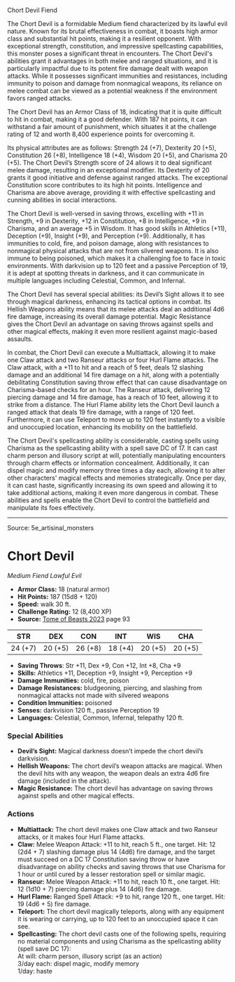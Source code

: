 <MonsterName/>Chort Devil</MonsterName>
<CreatureType/>Fiend</CreatureType>

<summary>The Chort Devil is a formidable Medium fiend characterized by its lawful evil nature. Known for its brutal effectiveness in combat, it boasts high armor class and substantial hit points, making it a resilient opponent. With exceptional strength, constitution, and impressive spellcasting capabilities, this monster poses a significant threat in encounters. The Chort Devil's abilities grant it advantages in both melee and ranged situations, and it is particularly impactful due to its potent fire damage dealt with weapon attacks. While it possesses significant immunities and resistances, including immunity to poison and damage from nonmagical weapons, its reliance on melee combat can be viewed as a potential weakness if the environment favors ranged attacks.</summary>

<detail>

The Chort Devil has an Armor Class of 18, indicating that it is quite difficult to hit in combat, making it a good defender. With 187 hit points, it can withstand a fair amount of punishment, which situates it at the challenge rating of 12 and worth 8,400 experience points for overcoming it. 

Its physical attributes are as follows: Strength 24 (+7), Dexterity 20 (+5), Constitution 26 (+8), Intelligence 18 (+4), Wisdom 20 (+5), and Charisma 20 (+5). The Chort Devil’s Strength score of 24 allows it to deal significant melee damage, resulting in an exceptional modifier. Its Dexterity of 20 grants it good initiative and defense against ranged attacks. The exceptional Constitution score contributes to its high hit points. Intelligence and Charisma are above average, providing it with effective spellcasting and cunning abilities in social interactions.

The Chort Devil is well-versed in saving throws, excelling with +11 in Strength, +9 in Dexterity, +12 in Constitution, +8 in Intelligence, +9 in Charisma, and an average +5 in Wisdom. It has good skills in Athletics (+11), Deception (+9), Insight (+9), and Perception (+9). Additionally, it has immunities to cold, fire, and poison damage, along with resistances to nonmagical physical attacks that are not from silvered weapons. It is also immune to being poisoned, which makes it a challenging foe to face in toxic environments. With darkvision up to 120 feet and a passive Perception of 19, it is adept at spotting threats in darkness, and it can communicate in multiple languages including Celestial, Common, and Infernal.

The Chort Devil has several special abilities: its Devil’s Sight allows it to see through magical darkness, enhancing its tactical options in combat. Its Hellish Weapons ability means that its melee attacks deal an additional 4d6 fire damage, increasing its overall damage potential. Magic Resistance gives the Chort Devil an advantage on saving throws against spells and other magical effects, making it even more resilient against magic-based assaults.

In combat, the Chort Devil can execute a Multiattack, allowing it to make one Claw attack and two Ranseur attacks or four Hurl Flame attacks. The Claw attack, with a +11 to hit and a reach of 5 feet, deals 12 slashing damage and an additional 14 fire damage on a hit, along with a potentially debilitating Constitution saving throw effect that can cause disadvantage on Charisma-based checks for an hour. The Ranseur attack, delivering 12 piercing damage and 14 fire damage, has a reach of 10 feet, allowing it to strike from a distance. The Hurl Flame ability lets the Chort Devil launch a ranged attack that deals 19 fire damage, with a range of 120 feet. Furthermore, it can use Teleport to move up to 120 feet instantly to a visible and unoccupied location, enhancing its mobility on the battlefield.

The Chort Devil's spellcasting ability is considerable, casting spells using Charisma as the spellcasting ability with a spell save DC of 17. It can cast charm person and illusory script at will, potentially manipulating encounters through charm effects or information concealment. Additionally, it can dispel magic and modify memory three times a day each, allowing it to alter other characters' magical effects and memories strategically. Once per day, it can cast haste, significantly increasing its own speed and allowing it to take additional actions, making it even more dangerous in combat. These abilities and spells enable the Chort Devil to control the battlefield and manipulate its foes effectively.</detail>



---

Source: 5e_artisinal_monsters

# Chort Devil

*Medium* *Fiend* *Lawful Evil*

- **Armor Class:** 18 (natural armor)
- **Hit Points:** 187 (15d8 + 120)
- **Speed:** walk 30 ft.
- **Challenge Rating:** 12 (8,400 XP)
- **Source:** [Tome of Beasts 2023](https://koboldpress.com/kpstore/product/tome-of-beasts-1-2023-edition/) page 93

| STR | DEX | CON | INT | WIS | CHA |
| --- | --- | --- | --- | --- | --- |
| 24 (+7) | 20 (+5) | 26 (+8) | 18 (+4) | 20 (+5) | 20 (+5) |

- **Saving Throws**: Str +11, Dex +9, Con +12, Int +8, Cha +9
- **Skills:** Athletics +11, Deception +9, Insight +9, Perception +9
- **Damage Immunities:** cold, fire, poison
- **Damage Resistances:** bludgeoning, piercing, and slashing from nonmagical attacks not made with silvered weapons
- **Condition Immunities:** poisoned
- **Senses:** darkvision 120 ft., passive Perception 19
- **Languages:** Celestial, Common, Infernal, telepathy 120 ft.

### Special Abilities

- **Devil’s Sight:** Magical darkness doesn’t impede the chort devil’s darkvision.
- **Hellish Weapons:** The chort devil’s weapon attacks are magical. When the devil hits with any weapon, the weapon deals an extra 4d6 fire damage (included in the attack).
- **Magic Resistance:** The chort devil has advantage on saving throws against spells and other magical effects.

### Actions

- **Multiattack:** The chort devil makes one Claw attack and two Ranseur attacks, or it makes four Hurl Flame attacks.
- **Claw:** Melee Weapon Attack: +11 to hit, reach 5 ft., one target. Hit: 12 (2d4 + 7) slashing damage plus 14 (4d6) fire damage, and the target must succeed on a DC 17 Constitution saving throw or have disadvantage on ability checks and saving throws that use Charisma for 1 hour or until cured by a lesser restoration spell or similar magic.
- **Ranseur:** Melee Weapon Attack: +11 to hit, reach 10 ft., one target. Hit: 12 (1d10 + 7) piercing damage plus 14 (4d6) fire damage.
- **Hurl Flame:** Ranged Spell Attack: +9 to hit, range 120 ft., one target. Hit: 19 (4d6 + 5) fire damage.
- **Teleport:** The chort devil magically teleports, along with any equipment it is wearing or carrying, up to 120 feet to an unoccupied space it can see.
- **Spellcasting:** The chort devil casts one of the following spells, requiring no material components and using Charisma as the spellcasting ability (spell save DC 17):<br>At will: charm person, illusory script (as an action)<br>3/day each: dispel magic, modify memory<br>1/day: haste


